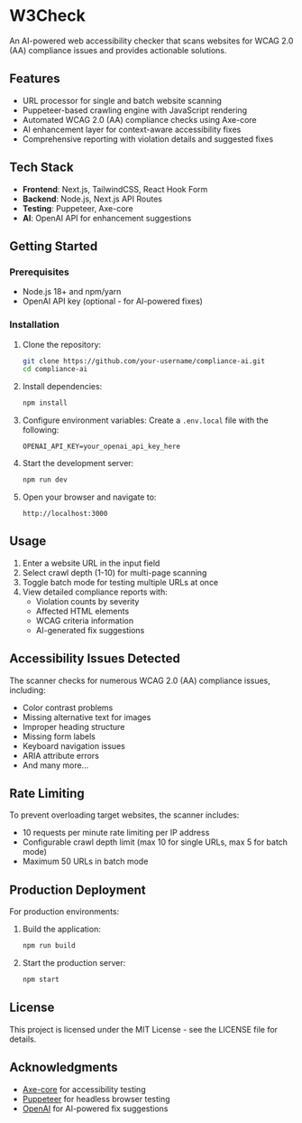 # W3Check

An AI-powered web accessibility checker that scans websites for WCAG 2.0 (AA) compliance issues and provides actionable solutions.

## Features

- URL processor for single and batch website scanning
- Puppeteer-based crawling engine with JavaScript rendering
- Automated WCAG 2.0 (AA) compliance checks using Axe-core
- AI enhancement layer for context-aware accessibility fixes
- Comprehensive reporting with violation details and suggested fixes

## Tech Stack

- **Frontend**: Next.js, TailwindCSS, React Hook Form
- **Backend**: Node.js, Next.js API Routes
- **Testing**: Puppeteer, Axe-core
- **AI**: OpenAI API for enhancement suggestions

## Getting Started

### Prerequisites

- Node.js 18+ and npm/yarn
- OpenAI API key (optional - for AI-powered fixes)

### Installation

1. Clone the repository:
   ```bash
   git clone https://github.com/your-username/compliance-ai.git
   cd compliance-ai
   ```

2. Install dependencies:
   ```bash
   npm install
   ```

3. Configure environment variables:
   Create a `.env.local` file with the following:
   ```
   OPENAI_API_KEY=your_openai_api_key_here
   ```

4. Start the development server:
   ```bash
   npm run dev
   ```

5. Open your browser and navigate to:
   ```
   http://localhost:3000
   ```

## Usage

1. Enter a website URL in the input field
2. Select crawl depth (1-10) for multi-page scanning
3. Toggle batch mode for testing multiple URLs at once
4. View detailed compliance reports with:
   - Violation counts by severity
   - Affected HTML elements
   - WCAG criteria information
   - AI-generated fix suggestions

## Accessibility Issues Detected

The scanner checks for numerous WCAG 2.0 (AA) compliance issues, including:

- Color contrast problems
- Missing alternative text for images
- Improper heading structure
- Missing form labels
- Keyboard navigation issues
- ARIA attribute errors
- And many more...

## Rate Limiting

To prevent overloading target websites, the scanner includes:
- 10 requests per minute rate limiting per IP address
- Configurable crawl depth limit (max 10 for single URLs, max 5 for batch mode)
- Maximum 50 URLs in batch mode

## Production Deployment

For production environments:
1. Build the application:
   ```bash
   npm run build
   ```

2. Start the production server:
   ```bash
   npm start
   ```

## License

This project is licensed under the MIT License - see the LICENSE file for details.

## Acknowledgments

- [Axe-core](https://github.com/dequelabs/axe-core) for accessibility testing
- [Puppeteer](https://pptr.dev/) for headless browser testing
- [OpenAI](https://openai.com/) for AI-powered fix suggestions

